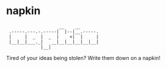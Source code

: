 # napkin
```
                    __    __       
 .-----.---.-.-----|  |--|__.-----.
 |     |  _  |  _  |    <|  |     |
 |__|__|___._|   __|__|__|__|__|__|
             |__|                  
```

Tired of your ideas being stolen? Write them down on a napkin!